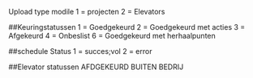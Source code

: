 Upload type modile
1 = projecten
2 = Elevators

##Keuringstatussen
1 = Goedgekeurd
2 = Goedgekeurd met acties
3 = Afgekeurd
4 = Onbeslist 
6 = Goedgekeurd met herhaalpunten


##schedule
Status
1 = succes;vol
2 = error


##Elevator statussen 
AFDGEKEURD 
BUITEN BEDRIJ
